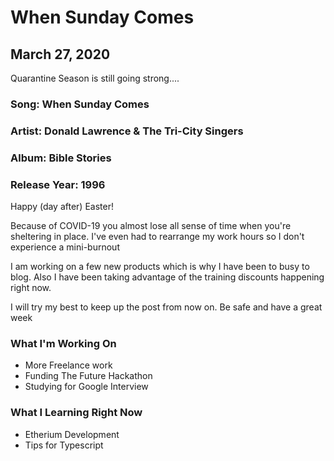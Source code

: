 # When Sunday Comes

## March 27, 2020

Quarantine Season is still going strong....

### Song: When Sunday Comes

### Artist: Donald Lawrence & The Tri-City Singers

### Album: Bible Stories

### Release Year: 1996

Happy (day after) Easter!

Because of COVID-19 you almost lose all sense of time when you're sheltering in place.  I've even had to rearrange my work hours so I don't experience a mini-burnout

I am working on a few new products which is why I have been to busy to blog.  Also I have been taking advantage of the training discounts happening right now.

I will try my best to keep up the post from now on. Be safe and have a great week

### What I'm Working On

- More Freelance work
- Funding The Future Hackathon
- Studying for Google Interview

### What I Learning Right Now

- Etherium Development
- Tips for Typescript
